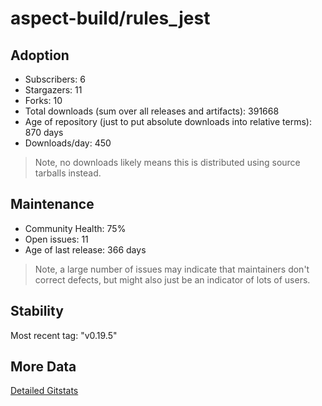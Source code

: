 # aspect-build/rules_jest

## Adoption

- Subscribers: 6
- Stargazers: 11
- Forks: 10
- Total downloads (sum over all releases and artifacts): 391668
- Age of repository (just to put absolute downloads into relative terms): 870 days
- Downloads/day: 450

> Note, no downloads likely means this is distributed using source tarballs instead.

## Maintenance

- Community Health: 75%
- Open issues: 11
- Age of last release: 366 days

> Note, a large number of issues may indicate that maintainers don't correct defects, but might also
> just be an indicator of lots of users.

## Stability

Most recent tag: "v0.19.5"

## More Data

[Detailed Gitstats](/bazel-catalog/gitstats/aspect-build/rules_jest)

